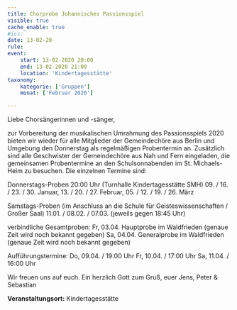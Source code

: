 ```yaml
---
title: Chorprobe Johannisches Passionsspiel
visible: true
cache_enable: true
#ics: 
date: 13-02-20
rule: 
event:
	start: 13-02-2020 20:00
	end: 13-02-2020 21:00
	location: 'Kindertagesstätte'
taxonomy:
	kategorie: ['Gruppen']
	monat: ['Februar 2020']

---
```

Liebe Chorsängerinnen und -sänger,

zur Vorbereitung der musikalischen Umrahmung des Passionsspiels 2020 bieten wir wieder für alle Mitglieder der Gemeindechöre aus Berlin und Umgebung den Donnerstag als regelmäßigen Probentermin an. Zusätzlich sind alle Geschwister der Gemeindechöre aus Nah und Fern eingeladen, die gemeinsamen Probentermine an den Schulsonnabenden im St. Michaels-Heim zu besuchen. Die einzelnen Termine sind:

Donnerstags-Proben 20:00 Uhr (Turnhalle Kindertagesstätte SMH) 09. / 16. / 23. / 30. Januar, 13. / 20. / 27. Februar, 05. / 12. / 19. / 26. März

Samstags-Proben (im Anschluss an die Schule für Geisteswissenschaften / Großer Saal) 11.01. / 08.02. / 07.03. (jeweils gegen 18:45 Uhr)

verbindliche Gesamtproben:
Fr, 03.04. Hauptprobe im Waldfrieden (genaue Zeit wird noch bekannt gegeben) Sa, 04.04. Generalprobe im Waldfrieden (genaue Zeit wird noch bekannt gegeben)

Aufführungstermine:
Do, 09.04. / 19:00 Uhr Fr, 10.04. / 17:00 Uhr Sa, 11.04. / 16:00 Uhr

Wir freuen uns auf euch. Ein herzlich Gott zum Gruß, euer Jens, Peter &amp; Sebastian



**Veranstaltungsort:** Kindertagesstätte

